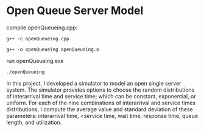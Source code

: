 # Open Queue Server Model

compile openQueueing.cpp:

	g++ -c openQueueing.cpp

	g++ -o openQueueing openQueueing.o

run openQueueing.exe

	./openQueueing

In this project, I developed a simulator to model an open single server system. The simulator provides options to choose the random distributions of interarrival time and service time; which can be constant, exponential, or uniform. For each of the nine combinations of interarrival and service times distributions, I compute the average value and standard deviation of these parameters: interarrival time, <service time, wait time, response time, queue length, and utilization.